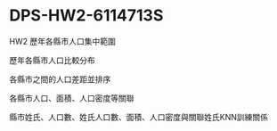 # DPS-HW2-6114713S
HW2
   歷年各縣市人口集中範圍
   
   歷年各縣市人口比較分布
   
   各縣市之間的人口差距並排序
   
   各縣市人口、面積、人口密度等關聯
   
   縣市姓氏、人口數、姓氏人口數、面積、人口密度與關聯姓氏KNN訓練關係
